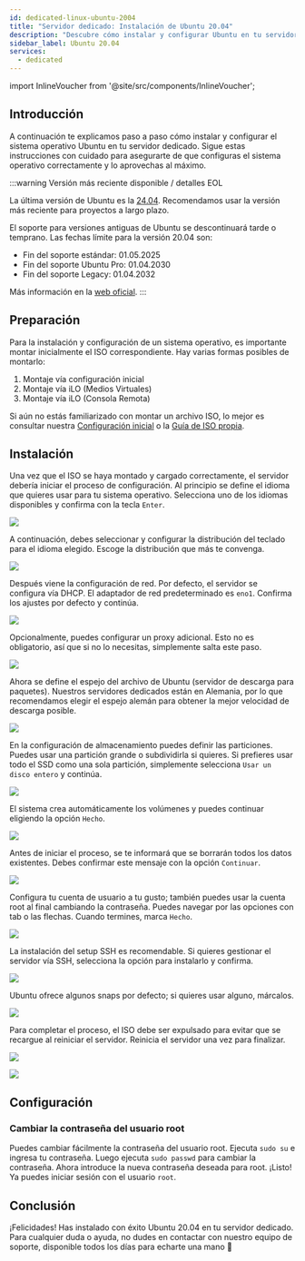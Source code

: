 ```yaml
---
id: dedicated-linux-ubuntu-2004
title: "Servidor dedicado: Instalación de Ubuntu 20.04"
description: "Descubre cómo instalar y configurar Ubuntu en tu servidor dedicado para un rendimiento óptimo y soporte a largo plazo → Aprende más ahora"
sidebar_label: Ubuntu 20.04
services:
  - dedicated
---
```


import InlineVoucher from '@site/src/components/InlineVoucher';

## Introducción

A continuación te explicamos paso a paso cómo instalar y configurar el sistema operativo Ubuntu en tu servidor dedicado. Sigue estas instrucciones con cuidado para asegurarte de que configuras el sistema operativo correctamente y lo aprovechas al máximo.



:::warning Versión más reciente disponible / detalles EOL

La última versión de Ubuntu es la [24.04](dedicated-linux-ubuntu.md). Recomendamos usar la versión más reciente para proyectos a largo plazo.

El soporte para versiones antiguas de Ubuntu se descontinuará tarde o temprano. Las fechas límite para la versión 20.04 son:

- Fin del soporte estándar: 01.05.2025
- Fin del soporte Ubuntu Pro: 01.04.2030
- Fin del soporte Legacy: 01.04.2032

Más información en la [web oficial](https://ubuntu.com/about/release-cycle).
:::


<InlineVoucher />

## Preparación

Para la instalación y configuración de un sistema operativo, es importante montar inicialmente el ISO correspondiente. Hay varias formas posibles de montarlo:

1. Montaje vía configuración inicial
2. Montaje vía iLO (Medios Virtuales)
3. Montaje vía iLO (Consola Remota)

Si aún no estás familiarizado con montar un archivo ISO, lo mejor es consultar nuestra [Configuración inicial](dedicated-setup.md) o la [Guía de ISO propia](dedicated-iso.md).



## Instalación

Una vez que el ISO se haya montado y cargado correctamente, el servidor debería iniciar el proceso de configuración. Al principio se define el idioma que quieres usar para tu sistema operativo. Selecciona uno de los idiomas disponibles y confirma con la tecla `Enter`. 

![](https://screensaver01.zap-hosting.com/index.php/s/yrHMNzstM23XZH6/preview)

A continuación, debes seleccionar y configurar la distribución del teclado para el idioma elegido. Escoge la distribución que más te convenga. 

![](https://screensaver01.zap-hosting.com/index.php/s/x9kYGEWS5fy7Wjp/preview)

Después viene la configuración de red. Por defecto, el servidor se configura vía DHCP. El adaptador de red predeterminado es `eno1`. Confirma los ajustes por defecto y continúa. 

![](https://screensaver01.zap-hosting.com/index.php/s/6mr5kAKJQ39iJt5/preview)

Opcionalmente, puedes configurar un proxy adicional. Esto no es obligatorio, así que si no lo necesitas, simplemente salta este paso. 

![](https://screensaver01.zap-hosting.com/index.php/s/tz97Ee8ZQkxAGGb/preview)

Ahora se define el espejo del archivo de Ubuntu (servidor de descarga para paquetes). Nuestros servidores dedicados están en Alemania, por lo que recomendamos elegir el espejo alemán para obtener la mejor velocidad de descarga posible.

![](https://screensaver01.zap-hosting.com/index.php/s/xNknNyWAbd5DnsZ/preview)

En la configuración de almacenamiento puedes definir las particiones. Puedes usar una partición grande o subdividirla si quieres. Si prefieres usar todo el SSD como una sola partición, simplemente selecciona `Usar un disco entero` y continúa.

![](https://screensaver01.zap-hosting.com/index.php/s/2dJ9oeMGjpWn6cZ/preview)

El sistema crea automáticamente los volúmenes y puedes continuar eligiendo la opción `Hecho`.

![](https://screensaver01.zap-hosting.com/index.php/s/WXfzt57Rtm2SQLD/preview)

Antes de iniciar el proceso, se te informará que se borrarán todos los datos existentes. Debes confirmar este mensaje con la opción `Continuar`. 

![](https://screensaver01.zap-hosting.com/index.php/s/L3YcGNbYWpMmaDj/preview)

Configura tu cuenta de usuario a tu gusto; también puedes usar la cuenta root al final cambiando la contraseña.
Puedes navegar por las opciones con tab o las flechas. Cuando termines, marca `Hecho`.

![](https://screensaver01.zap-hosting.com/index.php/s/mqrjmF2ZmA2Qj9z/preview)

La instalación del setup SSH es recomendable. Si quieres gestionar el servidor vía SSH, selecciona la opción para instalarlo y confirma.

![](https://screensaver01.zap-hosting.com/index.php/s/Xz3zzMdZ6C523ip/preview)

Ubuntu ofrece algunos snaps por defecto; si quieres usar alguno, márcalos.

![](https://screensaver01.zap-hosting.com/index.php/s/wcGiSwX935jXeex/preview)

Para completar el proceso, el ISO debe ser expulsado para evitar que se recargue al reiniciar el servidor. Reinicia el servidor una vez para finalizar.

![](https://screensaver01.zap-hosting.com/index.php/s/SzrxCtJTx2S8Nef/preview)



![](https://screensaver01.zap-hosting.com/index.php/s/x3BRLSepSDFnYGA/preview)



## Configuración



### Cambiar la contraseña del usuario root

Puedes cambiar fácilmente la contraseña del usuario root. Ejecuta `sudo su` e ingresa tu contraseña. Luego ejecuta `sudo passwd` para cambiar la contraseña. Ahora introduce la nueva contraseña deseada para root. ¡Listo! Ya puedes iniciar sesión con el usuario `root`.



## Conclusión

¡Felicidades! Has instalado con éxito Ubuntu 20.04 en tu servidor dedicado. Para cualquier duda o ayuda, no dudes en contactar con nuestro equipo de soporte, disponible todos los días para echarte una mano 🙂






<InlineVoucher />